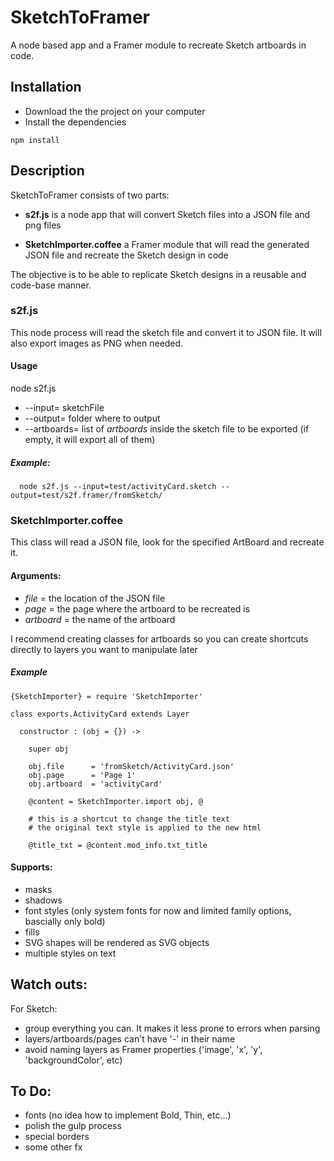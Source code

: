 # SketchToFramer

A node based app and a Framer module to recreate Sketch artboards in code.

## Installation

* Download the the project on your computer
* Install the dependencies
```
npm install
```


## Description


SketchToFramer consists of two parts:

* **s2f.js** is a node app that will convert Sketch files into a JSON file and png files

* **SketchImporter.coffee** a Framer module that will read the generated JSON file and recreate the Sketch design in code


The objective is to be able to replicate Sketch designs in a reusable and code-base manner.



### s2f.js ###

  This node process will read the sketch file and convert it to JSON file. It will also export images as PNG when needed.

#### Usage ####
 node s2f.js
  * --input= sketchFile
  * --output= folder where to output
  * --artboards= list of *artboards* inside the sketch file to be exported (if empty, it will export all of them)

##### Example: #####
```
  node s2f.js --input=test/activityCard.sketch --output=test/s2f.framer/fromSketch/
```





### SketchImporter.coffee ###

This class will read a JSON file, look for the specified ArtBoard and recreate it.


#### Arguments: ####
* *file* = the location of the JSON file
* *page* = the page where the artboard to be recreated is
* *artboard* = the name of the artboard

I recommend creating classes for artboards so you can create shortcuts directly to layers you want to manipulate later

##### Example #####
```
{SketchImporter} = require 'SketchImporter'

class exports.ActivityCard extends Layer

  constructor : (obj = {}) ->

    super obj

    obj.file      = 'fromSketch/ActivityCard.json'
    obj.page      = 'Page 1'
    obj.artboard  = 'activityCard'

    @content = SketchImporter.import obj, @

    # this is a shortcut to change the title text
    # the original text style is applied to the new html

    @title_txt = @content.mod_info.txt_title

```

#### Supports: ####
* masks
* shadows
* font styles (only system fonts for now and limited family options, bascially only bold)
* fills
* SVG shapes will be rendered as SVG objects
* multiple styles on text 



## Watch outs: ##
For Sketch:
  * group everything you can. It makes it less prone to errors when parsing
  * layers/artboards/pages can't have '-' in their name
  * avoid naming layers as Framer properties ('image', 'x', 'y', 'backgroundColor', etc)

## To Do: ##

* fonts (no idea how to implement Bold, Thin, etc...)
* polish the gulp process
* special borders
* some other fx
